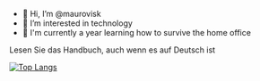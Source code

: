 
- 👋 Hi, I’m @maurovisk
- 👀 I’m interested in technology
- 🌱 I'm currently a year learning how to survive the home office

Lesen Sie das Handbuch, auch wenn es auf Deutsch ist

[![Top Langs](https://github-readme-stats.vercel.app/api/top-langs/?username=maurovisk)](https://github.com/maurovisk/github-readme-stats)


